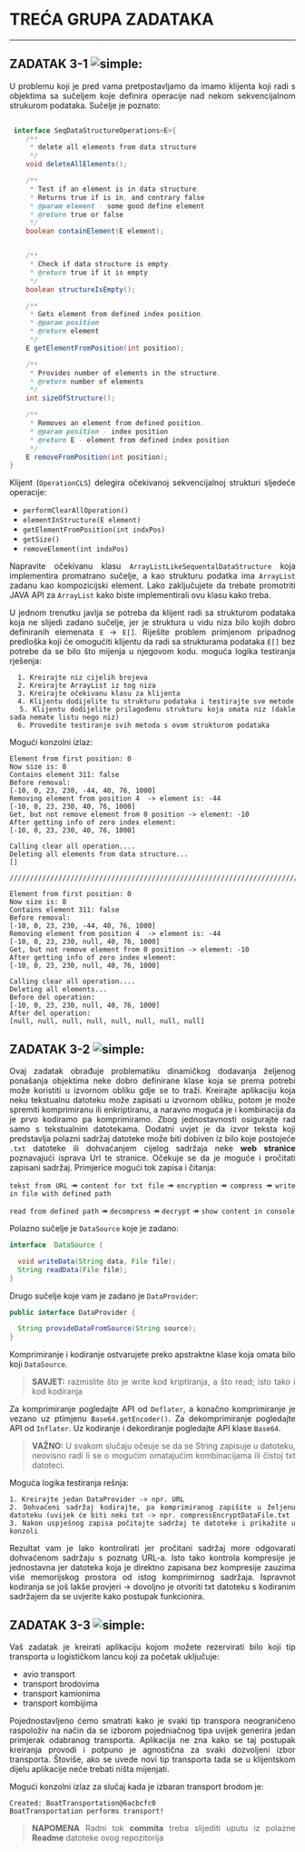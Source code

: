# TREĆA GRUPA ZADATAKA 
---

<div style="text-align:justify">


## ZADATAK 3-1 ![simple](https://img.shields.io/badge/complexity-**-green):

U problemu koji je pred vama pretpostavljamo da imamo klijenta koji radi s objektima sa sučeljem koje definira operacije nad nekom sekvencijalnom strukurom podataka. Sučelje je poznato:
  
  
```java 
  
 interface SeqDataStructureOperations<E>{
    /**
     * delete all elements from data structure
     */
    void deleteAllElements();

    /**
     * Test if an element is in data structure.
     * Returns true if is in, and contrary false
     * @param element - some good define element
     * @return true or false
     */
    boolean containElement(E element);


    /**
     * Check if data structure is empty.
     * @return true if it is empty
     */
    boolean structureIsEmpty();

    /**
     * Gets element from defined index position.
     * @param position
     * @return element
     */
    E getElementFromPosition(int position);

    /**
     * Provides number of elements in the structure.
     * @return number of elements
     */
    int sizeOfStructure();

    /**
     * Removes an element from defined position.
     * @param position - index position
     * @return E - element from defined index position
     */
    E removeFromPosition(int position);
}


```
  
Klijent (`OperationCLS`) delegira očekivanoj sekvencijalnoj strukturi sljedeće operacije:
  
  - `performClearAllOperation()`
  - `elementInStructure(E element)`
  - `getElementFromPosition(int indxPos)`
  - `getSize()`
  - `removeElement(int indxPos)`
  
Napravite očekivanu klasu `ArrayListLikeSequentalDataStructure` koja implementira promatrano sučelje, a kao strukturu podatka ima `ArrayList` zadanu kao kompozicijski element. Lako zaključujete da trebate promotriti JAVA API za `ArrayList` kako biste implementirali ovu klasu kako treba.  
  
U jednom trenutku javlja se potreba da klijent radi sa strukturom podataka koja ne slijedi zadano sučelje, jer je struktura u vidu niza bilo kojih dobro definiranih elemenata `E` &rarr; `E[]`. Riješite problem primjenom pripadnog predloška koji će omogućiti klijentu da radi sa strukturama podataka `E[]` bez potrebe da se bilo što mijenja u njegovom kodu. moguća logika testiranja rješenja:
  
```
  1. Kreirajte niz cijelih brojeva
  2. Kreirajte ArrayList iz tog niza
  3. Kreirajte očekivanu klasu za klijenta 
  4. Klijentu dodijelite tu strukturu podataka i testirajte sve metode
  5. Klijentu dodijelite prilagođenu strukturu koja omata niz (dakle sada nemate listu nego niz)
  6. Provedite testiranje svih metoda s ovom strukturom podataka
```
  
  Mogući konzolni izlaz:
  
  ```
Element from first position: 0
Now size is: 8
Contains element 311: false
Before removal: 
[-10, 0, 23, 230, -44, 40, 76, 1000]
Removing element from position 4  -> element is: -44
[-10, 0, 23, 230, 40, 76, 1000]
Get, but not remove element from 0 position -> element: -10
After getting info of zero index element: 
[-10, 0, 23, 230, 40, 76, 1000]

Calling clear all operation....
Deleting all elements from data structure...
[]
  
////////////////////////////////////////////////////////////////////////////////////////
  
Element from first position: 0
Now size is: 8
Contains element 311: false
Before removal: 
[-10, 0, 23, 230, -44, 40, 76, 1000]
Removing element from position 4  -> element is: -44
[-10, 0, 23, 230, null, 40, 76, 1000]
Get, but not remove element from 0 position -> element: -10
After getting info of zero index element: 
[-10, 0, 23, 230, null, 40, 76, 1000]

Calling clear all operation....
Deleting all elements...
Before del operation: 
[-10, 0, 23, 230, null, 40, 76, 1000]
After del operation: 
[null, null, null, null, null, null, null, null]
  
  ```

 ## ZADATAK 3-2 ![simple](https://img.shields.io/badge/complexity-**-green):
 
Ovaj zadatak obrađuje problematiku dinamičkog dodavanja željenog ponašanja objektima neke dobro definirane klase koja se prema potrebi može koristiti u izvornom obliku gdje se to traži.  Kreirajte aplikaciju koja neku tekstualnu datoteku može zapisati u izvornom obliku, potom je može spremiti komprimiranu ili enkriptiranu, a naravno moguća je i kombinacija da je prvo kodiramo pa komprimiramo. Zbog jednostavnosti osigurajte rad samo s tekstualnim datotekama. Dodatni uvjet je da izvor teksta koji predstavlja polazni sadržaj datoteke može biti dobiven iz bilo koje postojeće `.txt` datoteke ili dohvaćanjem cijelog sadržaja neke **web stranice** poznavajući isprava Url te stranice. Očekuje se da je moguće i pročitati zapisani sadržaj. Primjerice mogući tok zapisa i čitanja:
  
  `tekst from URL` &Rarr; `content for txt file` &Rarr; `encryption` &Rarr; `compress` &Rarr; `write in file with defined path`
  
  `read from defined path` &Rarr; `decompress` &Rarr; `decrypt` &Rarr; `show content in console`
  
  
  Polazno sučelje je `DataSource` koje je zadano:
  
  ```java
  interface  DataSource {

    void writeData(String data, File file);
    String readData(File file);
}
  ```
 Drugo sučelje koje vam je zadano je `DataProvider`:
  
  ```java
  public interface DataProvider {

    String provideDataFromSource(String source);
}
  ```
  
Komprimiranje i kodiranje ostvarujete preko apstraktne klase koja omata bilo koji `DataSource`. 
  
  > **SAVJET:**  razmislite što je write kod kriptiranja, a što read; isto tako i kod kodiranja

 Za komprimiranje pogledajte API od `Deflater`, a konačno komprimiranje je vezano uz ptimjenu `Base64.getEncoder()`. Za dekomprimiranje pogledajte API od `Inflater`. Uz kodiranje i dekordiranje pogledajte API klase `Base64`. 
  
  > **VAŽNO:** U svakom slučaju očeuje se da se String zapisuje u datoteku, neovisno radi li se o mogućim omatajućim kombinacijama ili čistoj txt datoteci.
  
Moguća logika testiranja rešnja:
  
  ```
  1. Kreirajte jedan DataProvider -> npr. URL
  2. Dohvaćeni sadržaj kodirajte, pa komprimiranog zapišite u željenu datoteku (uvijek će biti neki txt -> npr. compressEncryptDataFile.txt
  3. Nakon uspješnog zapisa počitajte sadržaj te datoteke i prikažite u konzoli
  ```
  
Rezultat vam je lako kontrolirati jer pročitani sadržaj more odgovarati dohvaćenom sadržaju s poznatg URL-a. Isto tako kontrola kompresije je jednostavna jer datoteka koja je direktno zapisana bez kompresije zauzima više memorijskog prostora od istog komprimirnog sadržaja. Ispravnot kodiranja se još lakše provjeri &rarr; dovoljno je otvoriti txt datoteku s kodiranim sadržajem da se uvjerite kako postupak funkcionira. 

## ZADATAK 3-3 ![simple](https://img.shields.io/badge/complexity-**-green):

Vaš zadatak je kreirati aplikaciju kojom možete rezervirati bilo koji tip transporta u logističkom lancu koji za početak uključuje:
  
  - avio transport
  - transport brodovima
  - transport kamionima
  - transport kombijima 
  
Pojednostavljeno ćemo smatrati kako je svaki tip transpora neograničeno raspoloživ na način da se izborom pojedniačnog tipa uvijek generira jedan primjerak odabranog transporta. Aplikacija ne zna kako se taj postupak kreiranja provodi i potpuno je agnostična za svaki dozvoljeni izbor transporta. Štoviše, ako se uvede novi tip transporta tada se u klijentskom dijelu aplikacije neće trebati ništa mijenjati. 
  
 Mogući konzolni izlaz za slučaj kada je izbaran transport brodom je: 
  
 ```
Created: BoatTransportation@6acbcfc0
BoatTransportation performs transport!
 ```
  
  
> **NAPOMENA** Radni tok **commita** treba slijediti uputu iz polazne **Readme** datoteke ovog repozitorija
  

  
  </div>
 
